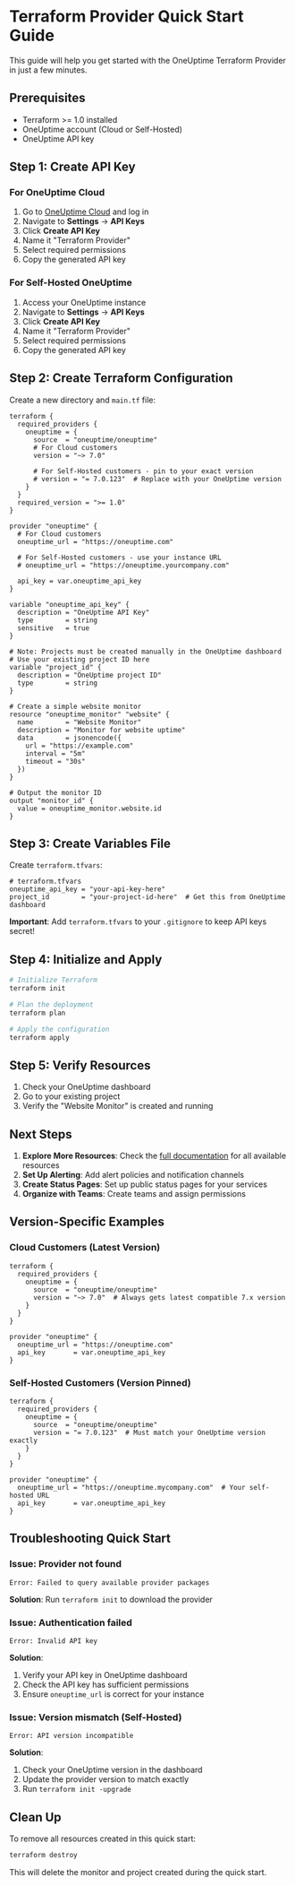 # Terraform Provider Quick Start Guide

This guide will help you get started with the OneUptime Terraform Provider in just a few minutes.

## Prerequisites

- Terraform >= 1.0 installed
- OneUptime account (Cloud or Self-Hosted)
- OneUptime API key

## Step 1: Create API Key

### For OneUptime Cloud
1. Go to [OneUptime Cloud](https://oneuptime.com) and log in
2. Navigate to **Settings** → **API Keys**
3. Click **Create API Key**
4. Name it "Terraform Provider"
5. Select required permissions
6. Copy the generated API key

### For Self-Hosted OneUptime
1. Access your OneUptime instance
2. Navigate to **Settings** → **API Keys**
3. Click **Create API Key**
4. Name it "Terraform Provider"
5. Select required permissions
6. Copy the generated API key

## Step 2: Create Terraform Configuration

Create a new directory and `main.tf` file:

```hcl
terraform {
  required_providers {
    oneuptime = {
      source  = "oneuptime/oneuptime"
      # For Cloud customers
      version = "~> 7.0"
      
      # For Self-Hosted customers - pin to your exact version
      # version = "= 7.0.123"  # Replace with your OneUptime version
    }
  }
  required_version = ">= 1.0"
}

provider "oneuptime" {
  # For Cloud customers
  oneuptime_url = "https://oneuptime.com"
  
  # For Self-Hosted customers - use your instance URL
  # oneuptime_url = "https://oneuptime.yourcompany.com"
  
  api_key = var.oneuptime_api_key
}

variable "oneuptime_api_key" {
  description = "OneUptime API Key"
  type        = string
  sensitive   = true
}

# Note: Projects must be created manually in the OneUptime dashboard
# Use your existing project ID here
variable "project_id" {
  description = "OneUptime project ID"
  type        = string
}

# Create a simple website monitor
resource "oneuptime_monitor" "website" {
  name        = "Website Monitor"
  description = "Monitor for website uptime"
  data        = jsonencode({
    url = "https://example.com"
    interval = "5m"
    timeout = "30s"
  })
}

# Output the monitor ID
output "monitor_id" {
  value = oneuptime_monitor.website.id
}
```

## Step 3: Create Variables File

Create `terraform.tfvars`:

```hcl
# terraform.tfvars
oneuptime_api_key = "your-api-key-here"
project_id        = "your-project-id-here"  # Get this from OneUptime dashboard
```

**Important**: Add `terraform.tfvars` to your `.gitignore` to keep API keys secret!

## Step 4: Initialize and Apply

```bash
# Initialize Terraform
terraform init

# Plan the deployment
terraform plan

# Apply the configuration
terraform apply
```

## Step 5: Verify Resources

1. Check your OneUptime dashboard
2. Go to your existing project
3. Verify the "Website Monitor" is created and running

## Next Steps

1. **Explore More Resources**: Check the [full documentation](./README.md) for all available resources
2. **Set Up Alerting**: Add alert policies and notification channels
3. **Create Status Pages**: Set up public status pages for your services
4. **Organize with Teams**: Create teams and assign permissions

## Version-Specific Examples

### Cloud Customers (Latest Version)

```hcl
terraform {
  required_providers {
    oneuptime = {
      source  = "oneuptime/oneuptime"
      version = "~> 7.0"  # Always gets latest compatible 7.x version
    }
  }
}

provider "oneuptime" {
  oneuptime_url = "https://oneuptime.com"
  api_key       = var.oneuptime_api_key
}
```

### Self-Hosted Customers (Version Pinned)

```hcl
terraform {
  required_providers {
    oneuptime = {
      source  = "oneuptime/oneuptime"
      version = "= 7.0.123"  # Must match your OneUptime version exactly
    }
  }
}

provider "oneuptime" {
  oneuptime_url = "https://oneuptime.mycompany.com"  # Your self-hosted URL
  api_key       = var.oneuptime_api_key
}
```

## Troubleshooting Quick Start

### Issue: Provider not found
```
Error: Failed to query available provider packages
```
**Solution**: Run `terraform init` to download the provider

### Issue: Authentication failed
```
Error: Invalid API key
```
**Solution**: 
1. Verify your API key in OneUptime dashboard
2. Check the API key has sufficient permissions
3. Ensure `oneuptime_url` is correct for your instance

### Issue: Version mismatch (Self-Hosted)
```
Error: API version incompatible
```
**Solution**: 
1. Check your OneUptime version in the dashboard
2. Update the provider version to match exactly
3. Run `terraform init -upgrade`

## Clean Up

To remove all resources created in this quick start:

```bash
terraform destroy
```

This will delete the monitor and project created during the quick start.
